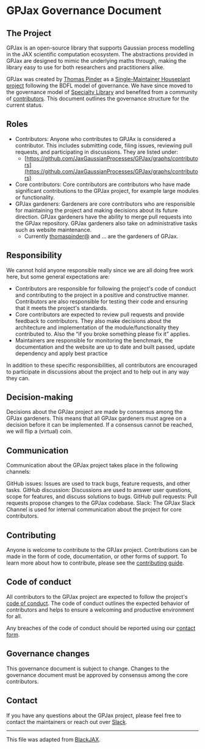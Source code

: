 # GPJax Governance Document

## The Project

GPJax is an open-source library that supports Gaussian process modelling in the JAX
scientific computation ecosystem. The abstractions provided in GPJax are designed to
mimic the underlying maths through, making the library easy to use for both researchers
and practitioners alike.

GPJax was created by [Thomas Pinder](https://github.com/thomaspinder) as a
[Single-Maintainer Houseplant
project](https://github.com/OpenTechStrategies/open-source-archetypes/blob/main/arch-houseplant.ltx)
following the BDFL model of governance. We have since moved to the governance model of
[Specialty
Library](https://github.com/OpenTechStrategies/open-source-archetypes/blob/main/arch-specialty-library.ltx)
and benefited from a community of
[contributors](https://github.com/JaxGaussianProcesses/GPJax/graphs/contributors). This
document outlines the governance structure for the current status.

## Roles
* Contributors: Anyone who contributes to GPJAx is considered a contributor. This
  includes submitting code, filing issues, reviewing pull requests, and participating in
  discussions. They are listed under:
   * [https://github.com/JaxGaussianProcesses/GPJax/graphs/contributors](https://github.com/JaxGaussianProcesses/GPJax/graphs/contributors)
* Core contributors: Core contributors are contributors who have made significant
  contributions to the GPJax project, for example large modules or functionality.
* GPJax gardeners: Gardeners are core contributors who are responsible for maintaining
  the project and making decisions about its future direction. GPJax gardeners have the
  ability to merge pull requests into the GPJax repository. GPJax gardeners also take on
  administrative tasks such as website maintenance.
   * Currently [thomaspinder@](https://github.com/thomaspinder) and ... are the
     gardeners of GPJax.

## Responsibility
We cannot hold anyone responsible really since we are all doing free work here, but some
general expectations are:
* Contributors are responsible for following the project's code of conduct and
  contributing to the project in a positive and constructive manner. Contributors are
  also responsible for testing their code and ensuring that it meets the project's
  standards.
* Core contributors are expected to review pull requests and provide feedback to
  contributors. They also make decisions about the architecture and implementation of
  the module/functionality they contributed to. Also the “if you broke something please
  fix it” applies.
* Maintainers are responsible for monitoring the benchmark, the documentation and the
  website are up to date and built passed, update dependency and apply best practice

In addition to these specific responsibilities, all contributors are encouraged to
participate in discussions about the project and to help out in any way they can.

## Decision-making
Decisions about the GPJax project are made by consensus among the GPJax gardeners. This
means that all GPJax gardeners must agree on a decision before it can be implemented. If
a consensus cannot be reached, we will flip a (virtual) coin.

## Communication
Communication about the GPJax project takes place in the following channels:

GitHub issues: Issues are used to track bugs, feature requests, and other tasks. GitHub
discussion: Discussions are used to answer user questions, scope for features, and
discuss solutions to bugs. GitHub pull requests: Pull requests propose changes to the
GPJax codebase. Slack: The GPJax Slack Channel is used for internal communication about
the project for core contributors.

## Contributing
Anyone is welcome to contribute to the GPJax project. Contributions can be made in the
form of code, documentation, or other forms of support. To learn more about how to
contribute, please see the [contributing
guide](https://github.com/JaxGaussianProcesses/GPJax/blob/main/static/CONTRIBUTING.md).


## Code of conduct
All contributors to the GPJax project are expected to follow the project's [code of
conduct](https://github.com/JaxGaussianProcesses/GPJax/blob/main/.github/CODE_OF_CONDUCT.md).
The code of conduct outlines the expected behavior of contributors and helps to ensure a
welcoming and productive environment for all.

Any breaches of the code of conduct should be reported using our [contact
form](https://jaxgaussianprocesses.com/contact/).


## Governance changes
This governance document is subject to change. Changes to the governance document must
be approved by consensus among the core contributors.


## Contact
If you have any questions about the GPJax project, please feel free to contact the
maintainers or reach out over
[Slack](https://join.slack.com/t/gpjax/shared_invite/zt-1da57pmjn-rdBCVg9kApirEEn2E5Q2Zw).

-----

This file was adapted from
[BlackJAX](https://github.com/blackjax-devs/blackjax/blob/main/GOVERNANCE.md).